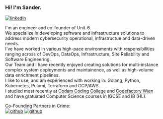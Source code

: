 ### Hi! I'm Sander. 
[![linkedin](https://img.shields.io/badge/-@sander_verheijen-313131?style=flat-square&labelColor=313131&logo=LinkedIn&logoColor=white&color=313131)](https://www.linkedin.com/in/sander-verheijen-b7a1651a5/)

I'm an engineer and co-founder of Unit-6.<br>
We specialize in developing software and infrastructure solutions to address modern cybersecurity operational, infrastructue and data-driven needs.<br>
I've have worked in various high-pace environments with responsibilities ranging across of DevOps, DataOps, Infrastructure, Site Reliability and Software Engineering.<br>
Our Team and I have recently enjoyed creating solutions for multi-instance complex system deployments and maintainence, as well as high-volume data enrichment pipelines.<br>
I like to use, and am experienced with working in: Golang, Python, Kubernetes, Pulumi, Terraform and GCP/AWS.<br>
I studied most recently at [Codam Coding College](https://www.codam.nl) and [Codefactory Wien](https://codefactory.wien/en/home-en/) and have gratuated Computer Science courses in IGCSE and IB (HL).<br>

Co-Founding Partners in Crime:<br>
[![github](https://img.shields.io/badge/-@GhostOnTheFiber-313131?style=flat-square&labelColor=313131&logo=github&logoColor=white&color=313131)](https://github.com/GhostOnTheFiber)
[![github](https://img.shields.io/badge/-@potatokuka-313131?style=flat-square&labelColor=313131&logo=github&logoColor=white&color=313131)](https://github.com/potatokuka/)
